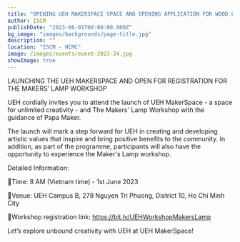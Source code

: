 ```yaml
---
title: "OPENING UEH MAKERSPACE SPACE AND OPENING APPLICATION FOR WOOD LAMP WORKSHOP - THE MAKERS' LAMP"
author: ISCM
publishDate: "2023-06-01T08:00:00.000Z"
bg_image: "images/backgrounds/page-title.jpg"
description: "" 
location: "ISCM - HCMC"
image: /images/events/event-2023-24.jpg
showImage: true
---
```

LAUNCHING THE UEH MAKERSPACE AND OPEN FOR REGISTRATION FOR THE MAKERS’ LAMP WORKSHOP

UEH cordially invites you to attend the launch of UEH MakerSpace - a space for unlimited creativity - and The Makers' Lamp Workshop with the guidance of Papa Maker.

The launch will mark a step forward for UEH in creating and developing artistic values that inspire and bring positive benefits to the community. In addition, as part of the programme, participants will also have the opportunity to experience the Maker's Lamp workshop.

Detailed Information:

🌱Time: 8 AM (Vietnam time) - 1st June 2023

🌱Venue: UEH Campus B, 279 Nguyen Tri Phuong, District 10, Ho Chi Minh City

🌱Workshop registration link: https://bit.ly/UEHWorkshopMakersLamp

Let’s explore unbound creativity with UEH at UEH MakerSpace!